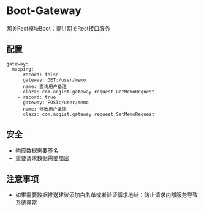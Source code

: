 # Boot-Gateway

网关Rest模块Boot：提供网关Rest接口服务

## 配置

```
gateway:
  mapping:
    - record: false
      gateway: GET:/user/memo
      name: 查询用户备注
      clazz: com.acgist.gateway.request.GetMemoRequest
    - record: true
      gateway: POST:/user/memo
      name: 修改用户备注
      clazz: com.acgist.gateway.request.SetMemoRequest
```

## 安全

* 响应数据需要签名
* 重要请求数据需要加密

## 注意事项

* 如果需要数据推送建议添加白名单或者验证请求地址：防止请求内部服务导致系统异常